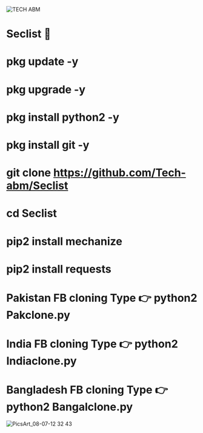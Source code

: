 ![TECH ABM](https://user-images.githubusercontent.com/52023076/89865685-07f58e80-db63-11ea-8b07-75d29a563105.gif)

# Seclist 💯

# pkg update -y

# pkg upgrade -y

# pkg install python2 -y

# pkg install git -y

# git clone https://github.com/Tech-abm/Seclist

# cd Seclist

# pip2 install mechanize 

# pip2 install requests 

# Pakistan FB cloning Type 👉  python2 Pakclone.py

# India FB cloning Type 👉 python2 Indiaclone.py

# Bangladesh FB cloning Type 👉 python2 Bangalclone.py

![PicsArt_08-07-12 32 43](https://user-images.githubusercontent.com/52023076/89867871-b2bb7c00-db66-11ea-9d4e-8fc298a4fe99.jpg)
